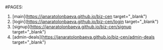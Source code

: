 #PAGES:

1. [main](https://janaratolonbaeva.github.io/biz-cen target="_blank")
2. [login](https://janaratolonbaeva.github.io/biz-cen/login target="_blank")
3. [signup](https://janaratolonbaeva.github.io/biz-cen/signup target="_blank")
4. [admin-deals](https://janaratolonbaeva.github.io/biz-cen/admin-deals target="_blank")
